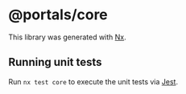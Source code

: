 # @portals/core

This library was generated with [Nx](https://nx.dev).

## Running unit tests

Run `nx test core` to execute the unit tests via [Jest](https://jestjs.io).
